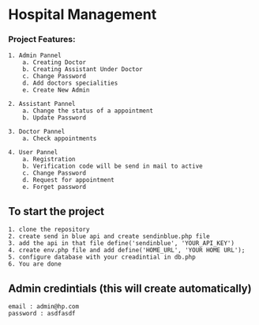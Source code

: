 # Hospital Management 

### Project Features:
    1. Admin Pannel
        a. Creating Doctor
        b. Creating Assistant Under Doctor
        c. Change Password 
        d. Add doctors specialities
        e. Create New Admin
    
    2. Assistant Pannel
        a. Change the status of a appointment
        b. Update Password

    3. Doctor Pannel
        a. Check appointments
    
    4. User Pannel
        a. Registration 
        b. Verification code will be send in mail to active
        c. Change Password
        d. Request for appointment
        e. Forget password 

    
## To start the project
    1. clone the repository
    2. create send in blue api and create sendinblue.php file
    3. add the api in that file define('sendinblue', 'YOUR_API_KEY')
    4. create env.php file and add define('HOME_URL', 'YOUR HOME URL');
    5. configure database with your creadintial in db.php
    6. You are done

## Admin credintials (this will create automatically)
    email : admin@hp.com
    password : asdfasdf